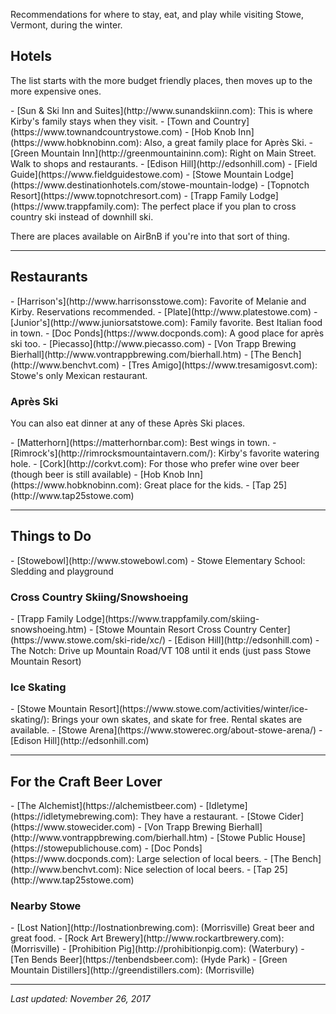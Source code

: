 Recommendations for where to stay, eat, and play while visiting Stowe, Vermont, during the winter.

## Hotels

The list starts with the more budget friendly places, then moves up to the more expensive ones.

<div  markdown="1" class="custom-list">
- [Sun & Ski Inn and Suites](http://www.sunandskiinn.com): This is where Kirby's family stays when they visit.
- [Town and Country](https://www.townandcountrystowe.com)
- [Hob Knob Inn](https://www.hobknobinn.com): Also, a great family place for Après Ski.
- [Green Mountain Inn](http://greenmountaininn.com): Right on Main Street. Walk to shops and restaurants.
- [Edison Hill](http://edsonhill.com)
- [Field Guide](https://www.fieldguidestowe.com)
- [Stowe Mountain Lodge](https://www.destinationhotels.com/stowe-mountain-lodge)
- [Topnotch Resort](https://www.topnotchresort.com)
- [Trapp Family Lodge](https://www.trappfamily.com): The perfect place if you plan to cross country ski instead of downhill ski.
</div>

There are places available on AirBnB if you're into that sort of thing.

---

## Restaurants

<div  markdown="1" class="custom-list">
- [Harrison's](http://www.harrisonsstowe.com): Favorite of Melanie and Kirby. Reservations recommended.
- [Plate](http://www.platestowe.com)
- [Junior's](http://www.juniorsatstowe.com): Family favorite. Best Italian food in town.
- [Doc Ponds](https://www.docponds.com): A good place for après ski too.
- [Piecasso](http://www.piecasso.com)
- [Von Trapp Brewing Bierhall](http://www.vontrappbrewing.com/bierhall.htm)
- [The Bench](http://www.benchvt.com)
- [Tres Amigo](https://www.tresamigosvt.com): Stowe's only Mexican restaurant.
</div>

### Après Ski

You can also eat dinner at any of these Après Ski places.

<div  markdown="1" class="custom-list">
- [Matterhorn](https://matterhornbar.com): Best wings in town.
- [Rimrock's](http://rimrocksmountaintavern.com/): Kirby's favorite watering hole.
- [Cork](http://corkvt.com): For those who prefer wine over beer (though beer is still available)
- [Hob Knob Inn](https://www.hobknobinn.com): Great place for the kids.
- [Tap 25](http://www.tap25stowe.com)
</div>

---

## Things to Do

<div  markdown="1" class="custom-list">
- [Stowebowl](http://www.stowebowl.com)
- Stowe Elementary School: Sledding and playground
</div>

### Cross Country Skiing/Snowshoeing

<div  markdown="1" class="custom-list">
- [Trapp Family Lodge](https://www.trappfamily.com/skiing-snowshoeing.htm)
- [Stowe Mountain Resort Cross Country Center](https://www.stowe.com/ski-ride/xc/)
- [Edison Hill](http://edsonhill.com)
- The Notch: Drive up Mountain Road/VT 108 until it ends (just pass Stowe Mountain Resort)
</div>

### Ice Skating

<div  markdown="1" class="custom-list">
- [Stowe Mountain Resort](https://www.stowe.com/activities/winter/ice-skating/): Brings your own skates, and skate for free. Rental skates are available.
- [Stowe Arena](https://www.stowerec.org/about-stowe-arena/)
- [Edison Hill](http://edsonhill.com)
</div>

---

## For the Craft Beer Lover

<div  markdown="1" class="custom-list">
- [The Alchemist](https://alchemistbeer.com)
- [Idletyme](https://idletymebrewing.com): They have a restaurant.
- [Stowe Cider](https://www.stowecider.com)
- [Von Trapp Brewing Bierhall](http://www.vontrappbrewing.com/bierhall.htm)
- [Stowe Public House](https://stowepublichouse.com)
- [Doc Ponds](https://www.docponds.com): Large selection of local beers.
- [The Bench](http://www.benchvt.com): Nice selection of local beers.
- [Tap 25](http://www.tap25stowe.com)
</div>

### Nearby Stowe

<div  markdown="1" class="custom-list">
- [Lost Nation](http://lostnationbrewing.com): (Morrisville) Great beer and great food.
- [Rock Art Brewery](http://www.rockartbrewery.com): (Morrisville)
- [Prohibition Pig](http://prohibitionpig.com): (Waterbury)
- [Ten Bends Beer](https://tenbendsbeer.com): (Hyde Park)
- [Green Mountain Distillers](http://greendistillers.com): (Morrisville)
</div>

---

_Last updated: November 26, 2017_
